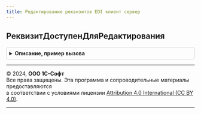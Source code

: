 ```yaml
---
title: Редактирование реквизитов EDI клиент сервер
---
```



## РеквизитДоступенДляРедактирования
<details style="margin: 1em 0; padding: 0.5em; border: 1px solid #ccc; border-radius: 6px;">

<summary style="font-weight: bold; cursor: pointer;">Описание, пример вызова</summary>

```bsl

// Определяет доступность реквизита, участвующего в обмене EDI, на редактирование
//
// Параметры:
// 	Форма        - ФормаКлиентскогоПриложения - Форма документа, участвующего в обмене по EDI
// 	ИмяРеквизита - Строка                     - Строковый идентификатор реквизита
// Возвращаемое значение:
// 	Булево - Истина - если реквизит доступен для редактирования
//           Ложь   - в ином случае.
Функция РеквизитДоступенДляРедактирования(Форма, ИмяРеквизита) Экспорт
```

Пример вызова
```bsl
Результат = РедактированиеРеквизитовEDIКлиентСервер.РеквизитДоступенДляРедактирования(Форма, ИмяРеквизита) 
```
</details>

---

© 2024, **ООО 1С-Софт**  
Все права защищены. Эта программа и сопроводительные материалы предоставляются  
в соответствии с условиями лицензии [Attribution 4.0 International (CC BY 4.0)](https://creativecommons.org/licenses/by/4.0/legalcode).

---

